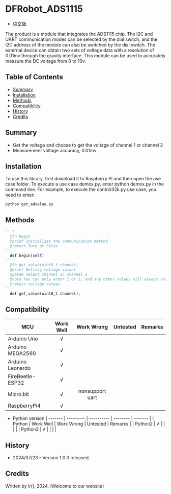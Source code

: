 # DFRobot_ADS1115
- [中文版](./README_CN.md)

The product is a module that integrates the ADS1115 chip. The I2C and UART communication modes can be selected by the dial switch, and the I2C address of the module can also be switched by the dial switch. The external device can obtain two sets of voltage data with a resolution of 0.01mv through the gravity interface. This module can be used to accurately measure the DC voltage from 0 to 10v.

## Table of Contents

* [Summary](#Summary)
* [Installation](#Installation)
* [Methods](#Methods)
* [Compatibility](#Compatibility)
* [History](#History)
* [Credits](#Credits)

## Summary

  * Get the voltage and choose to get the voltage of channel 1 or channel 2
  * Measurement voltage accuracy, 0.01mv


## Installation
To use this library, first download it to Raspberry Pi and then open the use case folder. To execute a use case demox.py, enter python demox.py in the command line. For example, to execute the control32k.py use case, you need to enter:<br>

```
python get_advalue.py
```



## Methods

```python
'''!
  @fn begin
  @brief Initializes the communication method
  @return Ture or False
'''
  def begin(self)
'''
  @fn get_value(uint8_t channel)
  @brief Getting voltage values
  @param select channel 1/ channel 2
  @note You can only enter 1 or 2, and any other values will always return 0
  @return voltage values
'''
  def get_value(uint8_t channel);

```

## Compatibility

MCU                | Work Well    |   Work Wrong    | Untested    | Remarks
------------------ | :----------: | :-------------: | :---------: | :----:
Arduino Uno        |      √       |                 |             |
Arduino MEGA2560   |      √       |                 |             |
Arduino Leonardo   |      √       |                 |             |
FireBeetle-ESP32   |      √       |                 |             |
Micro:bit          |      √       | nonsupport uart |             |
RaspberryPi4       |      √       |                 |             |

- Python version
| ------- | --------- | ---------- | -------- | ------- |
| Python  | Work Well | Work Wrong | Untested | Remarks |
| Python2 | √         |            |          |         |
| Python3 | √         |            |          |         |


## History

- 2024/07/23 - Version 1.0.0 released.

## Credits

Written by lr(), 2024. (Welcome to our website)
